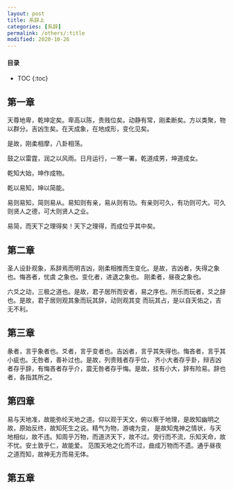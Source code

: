 ```yaml
---
layout: post
title: 系辞上
categories: [系辞]
permalink: /others/:title
modified: 2020-10-26
---
```


#### 目录

* TOC
{:toc}

## 第一章

天尊地卑，乾坤定矣。卑高以陈，贵贱位矣。动静有常，刚柔断矣。方以类聚，物以群分。吉凶生矣。在天成象，在地成形，变化见矣。

是故，刚柔相摩，八卦相荡。

鼓之以雷霆，润之以风雨。日月运行，一寒一署。乾道成男，坤道成女。

乾知大始，坤作成物。

乾以易知，坤以简能。

易则易知，简则易从。易知则有亲，易从则有功。有亲则可久，有功则可大。可久则贤人之德，可大则贤人之业。

易简，而天下之理得矣！天下之理得，而成位乎其中矣。


## 第二章

圣人设卦观象，系辞焉而明吉凶，刚柔相推而生变化。是故，吉凶者，失得之象也。悔吝者，忧虞 之象也。变化者，进退之象也。
刚柔者，昼夜之象也。

六爻之动，三极之道也。是故，君子居所而安者，易之序也。所乐而玩者，爻之辞也。是故，君子居则观其象而玩其辞，动则观其变
而玩其占，是以自天佑之，吉无不利。


## 第三章

彖者，言乎象者也。爻者，言乎变者也。吉凶者，言乎其失得也。悔吝者，言乎其小疵也。无咎者，善补过也。是故，列贵贱者存乎位，
齐小大者存乎卦，辩吉凶者存乎辞，有悔吝者存乎介，震无咎者存乎悔。是故，挂有小大，辞有险易。辞也者，各指其所之。


## 第四章

易与天地准，故能弥纶天地之道。仰以观于天文，俯以察于地理，是故知幽明之故，原始反终，故知死生之说。精气为物，游魂为变，
是故知鬼神之情状，与天地相似，故不违。知周乎万物，而道济天下，故不过。旁行而不流，乐知天命，故不忧。安土敦乎仁，故能爱。
范围天地之化而不过，曲成万物而不遗。通乎昼夜之道而知，故神无方而易无体。


## 第五章